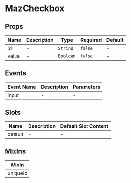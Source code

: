 # MazCheckbox

## Props

<!-- @vuese:MazCheckbox:props:start -->

| Name  | Description | Type      | Required | Default |
| ----- | ----------- | --------- | -------- | ------- |
| id    | -           | `String`  | `false`  | -       |
| value | -           | `Boolean` | `false`  | -       |

<!-- @vuese:MazCheckbox:props:end -->

## Events

<!-- @vuese:MazCheckbox:events:start -->

| Event Name | Description | Parameters |
| ---------- | ----------- | ---------- |
| input      | -           | -          |

<!-- @vuese:MazCheckbox:events:end -->

## Slots

<!-- @vuese:MazCheckbox:slots:start -->

| Name    | Description | Default Slot Content |
| ------- | ----------- | -------------------- |
| default | -           | -                    |

<!-- @vuese:MazCheckbox:slots:end -->

## MixIns

<!-- @vuese:MazCheckbox:mixIns:start -->

| MixIn    |
| -------- |
| uniqueId |

<!-- @vuese:MazCheckbox:mixIns:end -->
